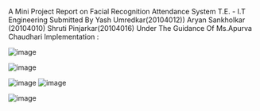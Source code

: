 A Mini Project Report on
 Facial Recognition Attendance System
T.E. - I.T Engineering
Submitted By
Yash Umredkar(20104012))
Aryan Sankholkar (20104010)
Shruti Pinjarkar(20104016)
Under The Guidance Of
Ms.Apurva Chaudhari
Implementation :

![image](https://user-images.githubusercontent.com/132293976/235506639-2e3e1fcb-d535-4460-8887-02b29b4ac5bc.png)


![image](https://user-images.githubusercontent.com/132293976/235506773-3c41332f-23d6-45e1-829d-18b79dbe6cc4.png)

![image](https://user-images.githubusercontent.com/132293976/235506873-116094de-7878-4397-ac7e-a2ef672e7b35.png)
![image](https://user-images.githubusercontent.com/132293976/235506932-6fc09a1f-9b21-4eef-b536-2e76c04cb778.png)

![image](https://user-images.githubusercontent.com/132293976/235506982-37cf6f6d-6c5f-47bd-b35b-3ad923524c55.png)

